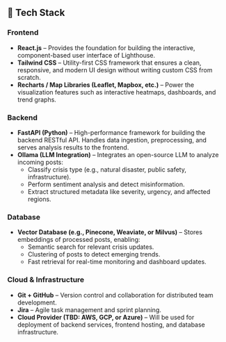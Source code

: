 ## 🚀 Tech Stack

### **Frontend**
- **React.js** – Provides the foundation for building the interactive, component-based user interface of Lighthouse.
- **Tailwind CSS** – Utility-first CSS framework that ensures a clean, responsive, and modern UI design without writing custom CSS from scratch.
- **Recharts / Map Libraries (Leaflet, Mapbox, etc.)** – Power the visualization features such as interactive heatmaps, dashboards, and trend graphs.

### **Backend**
- **FastAPI (Python)** – High-performance framework for building the backend RESTful API. Handles data ingestion, preprocessing, and serves analysis results to the frontend.
- **Ollama (LLM Integration)** – Integrates an open-source LLM to analyze incoming posts:
  - Classify crisis type (e.g., natural disaster, public safety, infrastructure).
  - Perform sentiment analysis and detect misinformation.
  - Extract structured metadata like severity, urgency, and affected regions.

### **Database**
- **Vector Database (e.g., Pinecone, Weaviate, or Milvus)** – Stores embeddings of processed posts, enabling:
  - Semantic search for relevant crisis updates.
  - Clustering of posts to detect emerging trends.
  - Fast retrieval for real-time monitoring and dashboard updates.

### **Cloud & Infrastructure**
- **Git + GitHub** – Version control and collaboration for distributed team development.
- **Jira** – Agile task management and sprint planning.
- **Cloud Provider (TBD: AWS, GCP, or Azure)** – Will be used for deployment of backend services, frontend hosting, and database infrastructure.
